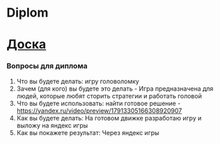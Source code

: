 # Diplom
# [Доска](https://ru.yougile.com/board/lbrrou8923k7)

### Вопросы для диплома 
1. Что вы будете делать: игру головоломку
2. Зачем (для кого) вы будете это делать - Игра предназначена для людей, которые любят сторить стратегии и работать головой
3. Что вы будете использовать: найти готовое решение - https://yandex.ru/video/preview/17913305166308920907
4. Как вы будете делать: На готовом движке разработаю игру и выложу на яндекс игры
5. Как вы покажете результат: Через яндекс игры
